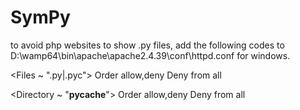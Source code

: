 # SymPy

to avoid php websites to show .py files, add the following codes to 
D:\wamp64\bin\apache\apache2.4.39\conf\httpd.conf for windows.

<Files ~ ".py|.pyc">
Order allow,deny
Deny from all
</Files>

<Directory ~ "__pycache__">
Order allow,deny
Deny from all
</Directory>